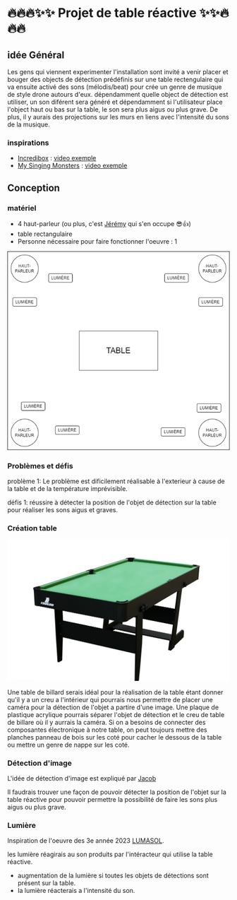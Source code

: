 # 🔥🔥🔥✨✨ Projet de table réactive ✨✨🔥🔥🔥
## idée Général

Les gens qui viennent experimenter l'installation sont invité a venir placer et bouger des objects de détection prédéfinis sur une table rectengulaire qui va ensuite activé des sons (mélodis/beat) pour crée un genre de musique de style drone autours d'eux. dépendamment quelle object de détection est utiliser, un son diférent sera généré et dépendamment si l'utilisateur place l'object haut ou bas sur la table, le son sera plus aigus ou plus grave. De plus, il y aurais des projections sur les murs en liens avec l'intensité du sons de la musique.

### inspirations
- [Incredibox](https://www.incredibox.com/fr/) : [video exemple](https://www.youtube.com/watch?v=kjOJ1a_HrZs)
- [My Singing Monsters](https://www.bigbluebubble.com/home/games/my-singing-monsters-series/my-singing-monsters/) : [video exemple](https://www.youtube.com/watch?v=KqreWm5ZpHw)


## Conception
### matériel
- 4 haut-parleur (ou plus, c'est [Jérémy](https://jayiscooler.github.io/Projet_table_interactive/#/) qui s'en occupe 😎👍)
- table rectangulaire
- Personne nécessaire pour faire fonctionner l'oeuvre : 1

![plan du projet dans le petit studio](images/plan_petit_studio.png)

### Problèmes et défis

 problème 1: Le problème est dificilement réalisable à l'exterieur à cause de la table et de la température imprévisible.

 défis 1: réussire à détecter la position de l'objet de détection sur la table pour réaliser les sons aigus et graves.

### Création table

![image d'une table de billard](images/table.jpg)

Une table de billard serais idéal pour la réalisation de la table étant donner qu'il y a un creu a l'intérieur qui pourrais nous permettre de placer une caméra pour la détection de l'objet a partire d'une image. Une plaque de plastique acrylique pourrais séparer l'objet de détection et le creu de table de billare où il y aurrais la caméra. Si on a besoins de connecter des composantes électronique à notre table, on peut toujours mettre des planches panneau de bois sur les coté pour cacher le dessous de la table ou mettre un genre de nappe sur les coté.

### Détection d'image
L'idée de détection d'image est expliqué par [Jacob](https://externalsip.github.io/rechercheProjetFinalRepo)

Il faudrais trouver une façon de pouvoir détecter la position de l'objet sur la table réactive pour pouvoir permettre la possibilité de faire les sons plus aigus ou plus grave.

### Lumière

Inspiration de l'oeuvre des 3e année 2023 [LUMASOL](https://tim-montmorency.com/2023/projets/LumaSol/docs/web/index.html).

les lumière réagirais au son produits par l'intéracteur qui utilise la table réactive.

-  augmentation de la lumière si toutes les objets de détections sont présent sur la table.
-  la lumière réacterais a l'intensité du son.







